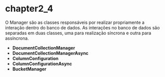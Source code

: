 # chapter2\_4

O Manager são as classes responsáveis por realizar propriamente a interação dentro do banco de dados. As interações no banco de dados são separadas em duas classes, uma para realização síncrona e outra para assíncrona.

* **DocumentCollectionManager**
* **DocumentCollectionManagerAsync**
* **ColumnConfiguration**
* **ColumnConfigurationAsync**
* **BucketManager**

